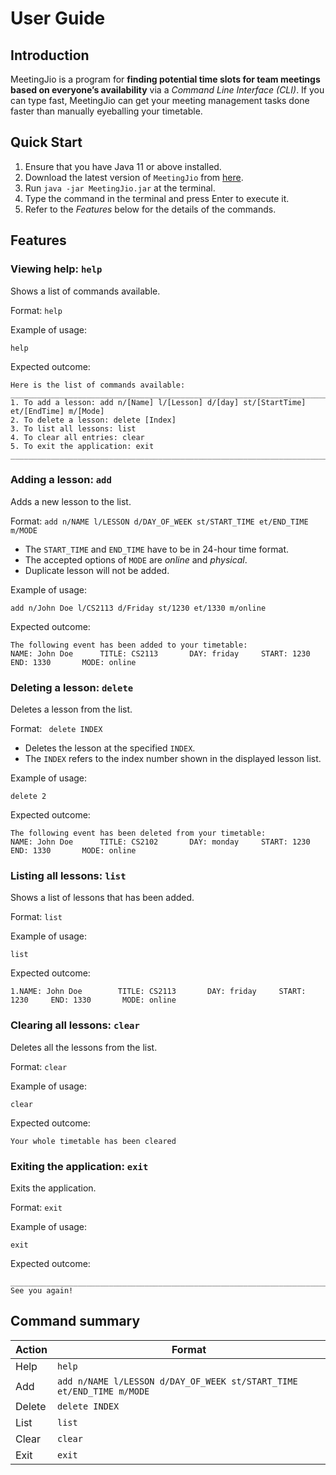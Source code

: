 # User Guide

## Introduction

MeetingJio is a program for **finding potential time slots for team meetings based on everyone’s availability** via a *Command Line Interface (CLI)*.
If you can type fast, MeetingJio can get your meeting management tasks done faster than manually eyeballing your timetable.

## Quick Start

1. Ensure that you have Java 11 or above installed.
2. Download the latest version of `MeetingJio` from [here](https://github.com/AY2122S2-CS2113-T11-3/tp/releases/tag/v1.0).
3. Run `java -jar MeetingJio.jar` at the terminal.
4. Type the command in the terminal and press Enter to execute it.
5. Refer to the *Features* below for the details of the commands.

## Features

### Viewing help: `help`
Shows a list of commands available.

Format: `help`

Example of usage:

`help`

Expected outcome:

```
Here is the list of commands available:
__________________________________________________________________________________________________________
1. To add a lesson: add n/[Name] l/[Lesson] d/[day] st/[StartTime] et/[EndTime] m/[Mode]
2. To delete a lesson: delete [Index]
3. To list all lessons: list
4. To clear all entries: clear
5. To exit the application: exit
__________________________________________________________________________________________________________
```

### Adding a lesson: `add`
Adds a new lesson to the list.

Format: `add n/NAME l/LESSON d/DAY_OF_WEEK st/START_TIME et/END_TIME m/MODE`

* The `START_TIME` and `END_TIME` have to be in 24-hour time format.
* The accepted options of `MODE` are _online_ and _physical_.
* Duplicate lesson will not be added.

Example of usage:

`add n/John Doe l/CS2113 d/Friday st/1230 et/1330 m/online`

Expected outcome:
```
The following event has been added to your timetable:
NAME: John Doe		TITLE: CS2113		DAY: friday		START: 1230		END: 1330		MODE: online
```

### Deleting a lesson: `delete`
Deletes a lesson from the list.

Format: ` delete INDEX`

* Deletes the lesson at the specified `INDEX`.
* The `INDEX` refers to the index number shown in the displayed lesson list.

Example of usage:

`delete 2`

Expected outcome:
```
The following event has been deleted from your timetable:
NAME: John Doe		TITLE: CS2102		DAY: monday		START: 1230		END: 1330		MODE: online
```

### Listing all lessons: `list`
Shows a list of lessons that has been added.

Format: `list`

Example of usage:

`list`

Expected outcome:
```
1.NAME: John Doe		TITLE: CS2113		DAY: friday		START: 1230		END: 1330		MODE: online
```
### Clearing all lessons: `clear`
Deletes all the lessons from the list.

Format: `clear`

Example of usage:

`clear`

Expected outcome:
```
Your whole timetable has been cleared
```

### Exiting the application: `exit`
Exits the application.

Format: `exit`

Example of usage:

`exit`

Expected outcome:
```
__________________________________________________________________________________________________________
See you again!
```


## Command summary

| Action | Format                                                               |
|--------|----------------------------------------------------------------------|
| Help   | `help`                                                               |
| Add    | `add n/NAME l/LESSON d/DAY_OF_WEEK st/START_TIME et/END_TIME m/MODE` |
| Delete | `delete INDEX`                                                       |
| List   | `list`                                                               |
| Clear  | `clear`                                                              |
| Exit   | `exit`                                                               |

